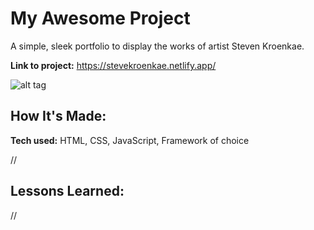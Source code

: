 # My Awesome Project
A simple, sleek portfolio to display the works of artist Steven Kroenkae.

**Link to project:** https://stevekroenkae.netlify.app/

![alt tag](http://placecorgi.com/1200/650)

## How It's Made:

**Tech used:** HTML, CSS, JavaScript, Framework of choice

//

## Lessons Learned:

//
